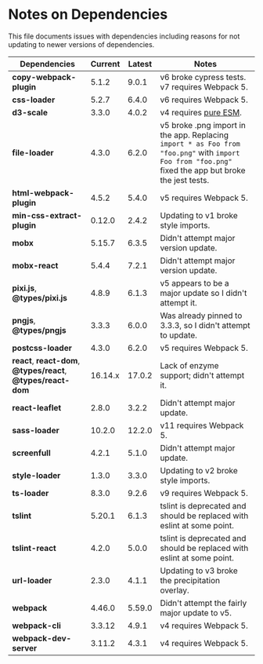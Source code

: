 # Notes on Dependencies

This file documents issues with dependencies including reasons for not updating to newer versions of dependencies.

|Dependencies|Current|Latest|Notes|
|------------|-------|------|-----|
|**copy-webpack-plugin**|5.1.2|9.0.1|v6 broke cypress tests. v7 requires Webpack 5.|
|**css-loader**|5.2.7|6.4.0|v6 requires Webpack 5.|
|**d3-scale**|3.3.0|4.0.2|v4 requires [pure ESM](https://gist.github.com/sindresorhus/a39789f98801d908bbc7ff3ecc99d99c).|
|**file-loader**|4.3.0|6.2.0|v5 broke .png import in the app. Replacing `import * as Foo from "foo.png"` with `import Foo from "foo.png"` fixed the app but broke the jest tests.|
|**html-webpack-plugin**|4.5.2|5.4.0|v5 requires Webpack 5.|
|**min-css-extract-plugin**|0.12.0|2.4.2|Updating to v1 broke style imports.|
|**mobx**|5.15.7|6.3.5|Didn't attempt major version update.|
|**mobx-react**|5.4.4|7.2.1|Didn't attempt major version update.|
|**pixi.js**, **@types/pixi.js**|4.8.9|6.1.3|v5 appears to be a major update so I didn't attempt it.|
|**pngjs**, **@types/pngjs**|3.3.3|6.0.0|Was already pinned to 3.3.3, so I didn't attempt to update.|
|**postcss-loader**|4.3.0|6.2.0|v5 requires Webpack 5.|
|**react**, **react-dom**, **@types/react**, **@types/react-dom**|16.14.x|17.0.2|Lack of enzyme support; didn't attempt it.|
|**react-leaflet**|2.8.0|3.2.2|Didn't attempt major update.|
|**sass-loader**|10.2.0|12.2.0|v11 requires Webpack 5.|
|**screenfull**|4.2.1|5.1.0|Didn't attempt major update.|
|**style-loader**|1.3.0|3.3.0|Updating to v2 broke style imports.|
|**ts-loader**|8.3.0|9.2.6|v9 requires Webpack 5.|
|**tslint**|5.20.1|6.1.3|tslint is deprecated and should be replaced with eslint at some point.|
|**tslint-react**|4.2.0|5.0.0|tslint is deprecated and should be replaced with eslint at some point.|
|**url-loader**|2.3.0|4.1.1|Updating to v3 broke the precipitation overlay.|
|**webpack**|4.46.0|5.59.0|Didn't attempt the fairly major update to v5.|
|**webpack-cli**|3.3.12|4.9.1|v4 requires Webpack 5.|
|**webpack-dev-server**|3.11.2|4.3.1|v4 requires Webpack 5.|
